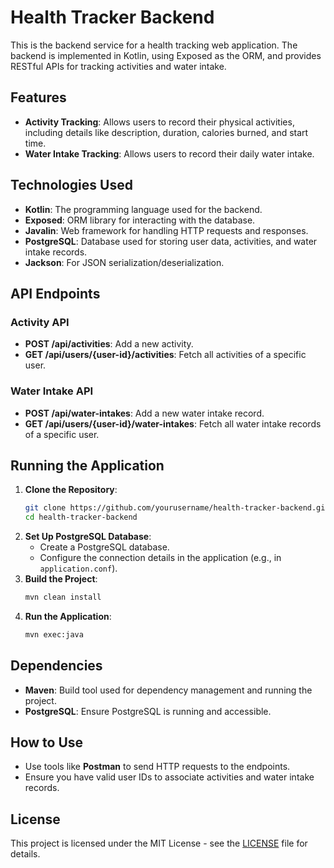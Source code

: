 # Health Tracker Backend

This is the backend service for a health tracking web application. The backend is implemented in Kotlin, using Exposed as the ORM, and provides RESTful APIs for tracking activities and water intake.

## Features
- **Activity Tracking**: Allows users to record their physical activities, including details like description, duration, calories burned, and start time.
- **Water Intake Tracking**: Allows users to record their daily water intake.

## Technologies Used
- **Kotlin**: The programming language used for the backend.
- **Exposed**: ORM library for interacting with the database.
- **Javalin**: Web framework for handling HTTP requests and responses.
- **PostgreSQL**: Database used for storing user data, activities, and water intake records.
- **Jackson**: For JSON serialization/deserialization.

## API Endpoints

### Activity API
- **POST /api/activities**: Add a new activity.
- **GET /api/users/{user-id}/activities**: Fetch all activities of a specific user.

### Water Intake API
- **POST /api/water-intakes**: Add a new water intake record.
- **GET /api/users/{user-id}/water-intakes**: Fetch all water intake records of a specific user.

## Running the Application
1. **Clone the Repository**:
   ```sh
   git clone https://github.com/yourusername/health-tracker-backend.git
   cd health-tracker-backend
   ```
2. **Set Up PostgreSQL Database**:
   - Create a PostgreSQL database.
   - Configure the connection details in the application (e.g., in `application.conf`).
3. **Build the Project**:
   ```sh
   mvn clean install
   ```
4. **Run the Application**:
   ```sh
   mvn exec:java
   ```

## Dependencies
- **Maven**: Build tool used for dependency management and running the project.
- **PostgreSQL**: Ensure PostgreSQL is running and accessible.

## How to Use
- Use tools like **Postman** to send HTTP requests to the endpoints.
- Ensure you have valid user IDs to associate activities and water intake records.


## License
This project is licensed under the MIT License - see the [LICENSE](LICENSE) file for details.


